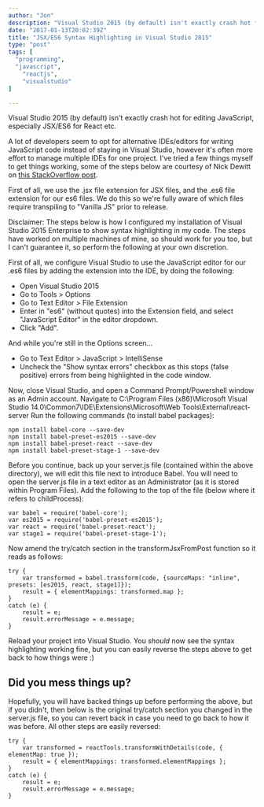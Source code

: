 ```yaml
---
author: "Jon"
description: "Visual Studio 2015 (by default) isn't exactly crash hot for editing JavaScript, especially JSX/ES6 for React etc."
date: "2017-01-13T20:02:39Z"
title: "JSX/ES6 Syntax Highlighting in Visual Studio 2015"
type: "post"
tags: [
  "programming",
  "javascript",
	"reactjs",
	"visualstudio"
]

---
```


Visual Studio 2015 (by default) isn't exactly crash hot for editing JavaScript, especially JSX/ES6 for React etc.

A lot of developers seem to opt for alternative IDEs/editors for writing JavaScript code instead of staying in Visual Studio, however it's often more effort to manage multiple IDEs for one project. I've tried a few things myself to get things working, some of the steps below are courtesy of Nick Dewitt on [this StackOverflow post](http://stackoverflow.com/questions/34097915/visual-studio-2015-jsx-es2015-syntax-highlighting/36321109#36321109).

First of all, we use the .jsx file extension for JSX files, and the .es6 file extension for our es6 files. We do this so we're fully aware of which files require transpiling to "Vanilla JS" prior to release.

Disclaimer: The steps below is how I configured my installation of Visual Studio 2015 Enterprise to show syntax highlighting in my code. The steps have worked on multiple machines of mine, so should work for you too, but I can't guarantee it, so perform the following at your own discretion.

First of all, we configure Visual Studio to use the JavaScript editor for our .es6 files by adding the extension into the IDE, by doing the following:

* Open Visual Studio 2015
* Go to Tools > Options
* Go to Text Editor > File Extension
* Enter in "es6" (without quotes) into the Extension field, and select "JavaScript Editor" in the editor dropdown.
* Click "Add".

And while you're still in the Options screen...

* Go to Text Editor > JavaScript > IntelliSense
* Uncheck the "Show syntax errors" checkbox as this stops (false positive) errors from being highlighted in the code window.


Now, close Visual Studio, and open a Command Prompt/Powershell window as an Admin account.
Navigate to C:\Program Files (x86)\Microsoft Visual Studio 14.0\Common7\IDE\Extensions\Microsoft\Web Tools\External\react-server
Run the following commands (to install babel packages):

	npm install babel-core --save-dev
	npm install babel-preset-es2015 --save-dev
	npm install babel-preset-react --save-dev
	npm install babel-preset-stage-1 --save-dev

Before you continue, back up your server.js file (contained within the above directory), we will edit this file next to introduce Babel.
You will need to open the server.js file in a text editor as an Administrator (as it is stored within Program Files).
Add the following to the top of the file (below where it refers to childProcess):

	var babel = require('babel-core');
	var es2015 = require('babel-preset-es2015');
	var react = require('babel-preset-react');
	var stage1 = require('babel-preset-stage-1');

Now amend the try/catch section in the transformJsxFromPost function so it reads as follows:

	try {
		var transformed = babel.transform(code, {sourceMaps: "inline", presets: [es2015, react, stage1]});
		result = { elementMappings: transformed.map };
	}
	catch (e) {
		result = e;
		result.errorMessage = e.message;
	}

Reload your project into Visual Studio. You *should* now see the syntax highlighting working fine, but you can easily reverse the steps above to get back to how things were :)

## Did you mess things up?
Hopefully, you will have backed things up before performing the above, but if you didn't, then below is the original try/catch section you changed in the server.js file, so you can revert back in case you need to go back to how it was before. All other steps are easily reversed:

	try {
		var transformed = reactTools.transformWithDetails(code, { elementMap: true });
		result = { elementMappings: transformed.elementMappings };
	}
	catch (e) {
		result = e;
		result.errorMessage = e.message;
	}
